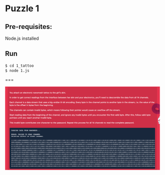# Puzzle 1

## Pre-requisites:
Node.js installed

## Run
```
$ cd 1_tattoo
$ node 1.js
```

===

![problem](problem1.png)
